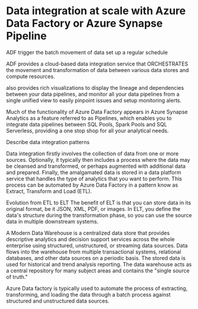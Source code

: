 
# Data integration at scale with Azure Data Factory or Azure Synapse Pipeline

ADF
trigger the batch movement of data
set up a regular schedule

ADF provides a cloud-based data integration service that ORCHESTRATES the movement and transformation of data between various data stores and compute resources.


also provides rich visualizations to display the lineage and dependencies between your data pipelines, and monitor all your data pipelines from a single unified view to easily pinpoint issues and setup monitoring alerts.


Much of the functionality of Azure Data Factory appears in Azure Synapse Analytics as a feature referred to as Pipelines, which enables you to integrate data pipelines between SQL Pools, Spark Pools and SQL Serverless, providing a one stop shop for all your analytical needs.

Describe data integration patterns

Data integration firstly involves the collection of data from one or more sources. Optionally, it typically then includes a process where the data may be cleansed and transformed, or perhaps augmented with additional data and prepared. Finally, the amalgamated data is stored in a data platform service that handles the type of analytics that you want to perform. This process can be automated by Azure Data Factory in a pattern know as Extract, Transform and Load (ETL).




Evolution from ETL to ELT
The benefit of ELT is that you can store data in its original format, be it JSON, XML, PDF, or images. In ELT, you define the data's structure during the transformation phase, so you can use the source data in multiple downstream systems.


A Modern Data Warehouse is a centralized data store that provides descriptive analytics and decision support services across the whole enterprise using structured, unstructured, or streaming data sources. Data flows into the warehouse from multiple transactional systems, relational databases, and other data sources on a periodic basis. The stored data is used for historical and trend analysis reporting. The data warehouse acts as a central repository for many subject areas and contains the "single source of truth."

Azure Data factory is typically used to automate the process of extracting, transforming, and loading the data through a batch process against structured and unstructured data sources.
































